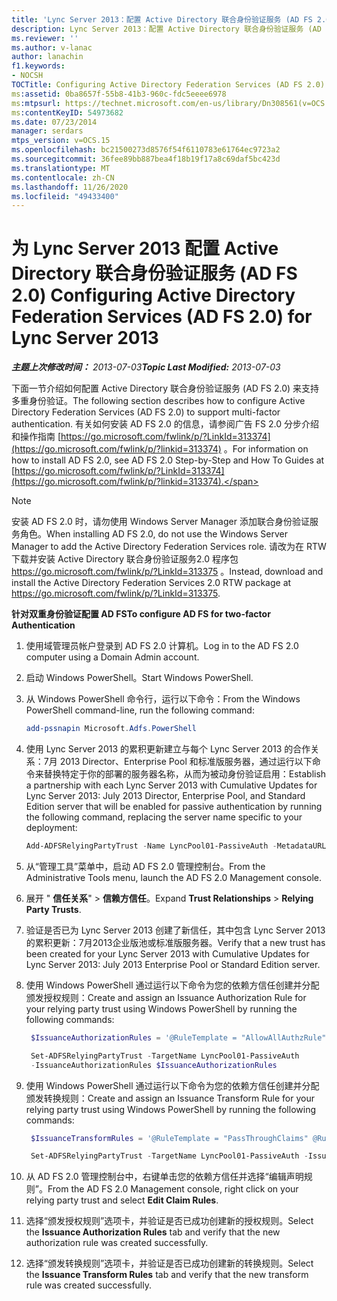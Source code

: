 ```yaml
---
title: 'Lync Server 2013：配置 Active Directory 联合身份验证服务 (AD FS 2.0) '
description: Lync Server 2013：配置 Active Directory 联合身份验证服务 (AD FS 2.0) 。
ms.reviewer: ''
ms.author: v-lanac
author: lanachin
f1.keywords:
- NOCSH
TOCTitle: Configuring Active Directory Federation Services (AD FS 2.0)
ms:assetid: 0ba8657f-55b8-41b3-960c-fdc5eeee6978
ms:mtpsurl: https://technet.microsoft.com/en-us/library/Dn308561(v=OCS.15)
ms:contentKeyID: 54973682
ms.date: 07/23/2014
manager: serdars
mtps_version: v=OCS.15
ms.openlocfilehash: bc21500273d8576f54f6110783e61764ec9723a2
ms.sourcegitcommit: 36fee89bb887bea4f18b19f17a8c69daf5bc423d
ms.translationtype: MT
ms.contentlocale: zh-CN
ms.lasthandoff: 11/26/2020
ms.locfileid: "49433400"
---
```

# <a name="configuring-active-directory-federation-services-ad-fs-20-for-lync-server-2013"></a><span data-ttu-id="bd285-103">为 Lync Server 2013 配置 Active Directory 联合身份验证服务 (AD FS 2.0) </span><span class="sxs-lookup"><span data-stu-id="bd285-103">Configuring Active Directory Federation Services (AD FS 2.0) for Lync Server 2013</span></span>

<div data-xmlns="http://www.w3.org/1999/xhtml">

<div class="topic" data-xmlns="http://www.w3.org/1999/xhtml" data-msxsl="urn:schemas-microsoft-com:xslt" data-cs="https://msdn.microsoft.com/">

<div data-asp="https://msdn2.microsoft.com/asp">



</div>

<div id="mainSection">

<div id="mainBody"><span data-ttu-id="bd285-104">

<span> </span></span><span class="sxs-lookup"><span data-stu-id="bd285-104">

<span> </span></span></span>

<span data-ttu-id="bd285-105">_**主题上次修改时间：** 2013-07-03_</span><span class="sxs-lookup"><span data-stu-id="bd285-105">_**Topic Last Modified:** 2013-07-03_</span></span>

<span data-ttu-id="bd285-106">下面一节介绍如何配置 Active Directory 联合身份验证服务 (AD FS 2.0) 来支持多重身份验证。</span><span class="sxs-lookup"><span data-stu-id="bd285-106">The following section describes how to configure Active Directory Federation Services (AD FS 2.0) to support multi-factor authentication.</span></span> <span data-ttu-id="bd285-107">有关如何安装 AD FS 2.0 的信息，请参阅广告 FS 2.0 分步介绍和操作指南 [https://go.microsoft.com/fwlink/p/?LinkId=313374](https://go.microsoft.com/fwlink/p/?linkid=313374) 。</span><span class="sxs-lookup"><span data-stu-id="bd285-107">For information on how to install AD FS 2.0, see AD FS 2.0 Step-by-Step and How To Guides at [https://go.microsoft.com/fwlink/p/?LinkId=313374](https://go.microsoft.com/fwlink/p/?linkid=313374).</span></span>

<div class="">


> [!NOTE]  
> <span data-ttu-id="bd285-108">安装 AD FS 2.0 时，请勿使用 Windows Server Manager 添加联合身份验证服务角色。</span><span class="sxs-lookup"><span data-stu-id="bd285-108">When installing AD FS 2.0, do not use the Windows Server Manager to add the Active Directory Federation Services role.</span></span> <span data-ttu-id="bd285-109">请改为在 RTW 下载并安装 Active Directory 联合身份验证服务2.0 程序包 <A href="https://go.microsoft.com/fwlink/p/?linkid=313375">https://go.microsoft.com/fwlink/p/?LinkId=313375</A> 。</span><span class="sxs-lookup"><span data-stu-id="bd285-109">Instead, download and install the Active Directory Federation Services 2.0 RTW package at <A href="https://go.microsoft.com/fwlink/p/?linkid=313375">https://go.microsoft.com/fwlink/p/?LinkId=313375</A>.</span></span>



</div>

<div>


<span data-ttu-id="bd285-110">**针对双重身份验证配置 AD FS**</span><span class="sxs-lookup"><span data-stu-id="bd285-110">**To configure AD FS for two-factor Authentication**</span></span>

1.  <span data-ttu-id="bd285-111">使用域管理员帐户登录到 AD FS 2.0 计算机。</span><span class="sxs-lookup"><span data-stu-id="bd285-111">Log in to the AD FS 2.0 computer using a Domain Admin account.</span></span>

2.  <span data-ttu-id="bd285-112">启动 Windows PowerShell。</span><span class="sxs-lookup"><span data-stu-id="bd285-112">Start Windows PowerShell.</span></span>

3.  <span data-ttu-id="bd285-113">从 Windows PowerShell 命令行，运行以下命令：</span><span class="sxs-lookup"><span data-stu-id="bd285-113">From the Windows PowerShell command-line, run the following command:</span></span>
    ```powershell
    add-pssnapin Microsoft.Adfs.PowerShell
    ```
4.  <span data-ttu-id="bd285-114">使用 Lync Server 2013 的累积更新建立与每个 Lync Server 2013 的合作关系：7月 2013 Director、Enterprise Pool 和标准版服务器，通过运行以下命令来替换特定于你的部署的服务器名称，从而为被动身份验证启用：</span><span class="sxs-lookup"><span data-stu-id="bd285-114">Establish a partnership with each Lync Server 2013 with Cumulative Updates for Lync Server 2013: July 2013 Director, Enterprise Pool, and Standard Edition server that will be enabled for passive authentication by running the following command, replacing the server name specific to your deployment:</span></span>
    ```powershell
    Add-ADFSRelyingPartyTrust -Name LyncPool01-PassiveAuth -MetadataURL https://lyncpool01.contoso.com/passiveauth/federationmetadata/2007-06/federationmetadata.xml
     ```
5.  <span data-ttu-id="bd285-115">从“管理工具”菜单中，启动 AD FS 2.0 管理控制台。</span><span class="sxs-lookup"><span data-stu-id="bd285-115">From the Administrative Tools menu, launch the AD FS 2.0 Management console.</span></span>

6.  <span data-ttu-id="bd285-116">展开 " **信任关系**" \> **信赖方信任**。</span><span class="sxs-lookup"><span data-stu-id="bd285-116">Expand **Trust Relationships** \> **Relying Party Trusts**.</span></span>

7.  <span data-ttu-id="bd285-117">验证是否已为 Lync Server 2013 创建了新信任，其中包含 Lync Server 2013 的累积更新：7月2013企业版池或标准版服务器。</span><span class="sxs-lookup"><span data-stu-id="bd285-117">Verify that a new trust has been created for your Lync Server 2013 with Cumulative Updates for Lync Server 2013: July 2013 Enterprise Pool or Standard Edition server.</span></span>

8.  <span data-ttu-id="bd285-118">使用 Windows PowerShell 通过运行以下命令为您的依赖方信任创建并分配颁发授权规则：</span><span class="sxs-lookup"><span data-stu-id="bd285-118">Create and assign an Issuance Authorization Rule for your relying party trust using Windows PowerShell by running the following commands:</span></span>
    
       ```powershell
        $IssuanceAuthorizationRules = '@RuleTemplate = "AllowAllAuthzRule" => issue(Type = "http://schemas.microsoft.com/authorization/claims/permit", Value = "true");'
       ```
    
       ```powershell
        Set-ADFSRelyingPartyTrust -TargetName LyncPool01-PassiveAuth 
        -IssuanceAuthorizationRules $IssuanceAuthorizationRules
       ```

9.  <span data-ttu-id="bd285-119">使用 Windows PowerShell 通过运行以下命令为您的依赖方信任创建并分配颁发转换规则：</span><span class="sxs-lookup"><span data-stu-id="bd285-119">Create and assign an Issuance Transform Rule for your relying party trust using Windows PowerShell by running the following commands:</span></span>
    
       ```powershell
        $IssuanceTransformRules = '@RuleTemplate = "PassThroughClaims" @RuleName = "Sid" c:[Type == "http://schemas.microsoft.com/ws/2008/06/identity/claims/primarysid"]=> issue(claim = c);'
       ```
    
       ```powershell
        Set-ADFSRelyingPartyTrust -TargetName LyncPool01-PassiveAuth -IssuanceTransformRules $IssuanceTransformRules
       ```

10. <span data-ttu-id="bd285-120">从 AD FS 2.0 管理控制台中，右键单击您的依赖方信任并选择“编辑声明规则”。</span><span class="sxs-lookup"><span data-stu-id="bd285-120">From the AD FS 2.0 Management console, right click on your relying party trust and select **Edit Claim Rules**.</span></span>

11. <span data-ttu-id="bd285-121">选择“颁发授权规则”选项卡，并验证是否已成功创建新的授权规则。</span><span class="sxs-lookup"><span data-stu-id="bd285-121">Select the **Issuance Authorization Rules** tab and verify that the new authorization rule was created successfully.</span></span>

12. <span data-ttu-id="bd285-122">选择“颁发转换规则”选项卡，并验证是否已成功创建新的转换规则。</span><span class="sxs-lookup"><span data-stu-id="bd285-122">Select the **Issuance Transform Rules** tab and verify that the new transform rule was created successfully.</span></span>

<span data-ttu-id="bd285-123"></div>

</div>

<span> </span>

</div>

</div>

</span><span class="sxs-lookup"><span data-stu-id="bd285-123"></div>

</div>

<span> </span>

</div>

</div>

</span></span></div>

